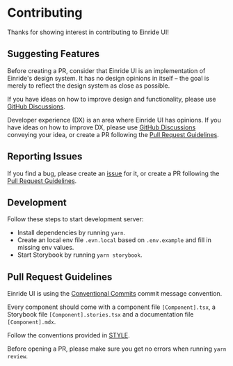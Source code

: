 # Contributing

Thanks for showing interest in contributing to Einride UI!

## Suggesting Features

Before creating a PR, consider that Einride UI is an implementation of Einride's design system. It
has no design opinions in itself – the goal is merely to reflect the design system as close as
possible.

If you have ideas on how to improve design and functionality, please use
[GitHub Discussions](https://github.com/einride/ui/discussions/categories/ideas).

Developer experience (DX) is an area where Einride UI has opinions. If you have ideas on how to
improve DX, please use
[GitHub Discussions](https://github.com/einride/ui/discussions/categories/ideas) conveying your
idea, or create a PR following the [Pull Request Guidelines](#pull-request-guidelines).

## Reporting Issues

If you find a bug, please create an [issue](https://github.com/einride/ui/issues) for it, or create
a PR following the [Pull Request Guidelines](#pull-request-guidelines).

## Development

Follow these steps to start development server:

- Install dependencies by running `yarn`.
- Create an local env file `.evn.local` based on `.env.example` and fill in missing env values.
- Start Storybook by running `yarn storybook`.

## Pull Request Guidelines

Einride UI is using the [Conventional Commits](https://www.conventionalcommits.org/) commit message
convention.

Every component should come with a component file `[Component].tsx`, a Storybook file
`[Component].stories.tsx` and a documentation file `[Component].mdx`.

Follow the conventions provided in [STYLE](STYLE.md).

Before opening a PR, please make sure you get no errors when running `yarn review`.
